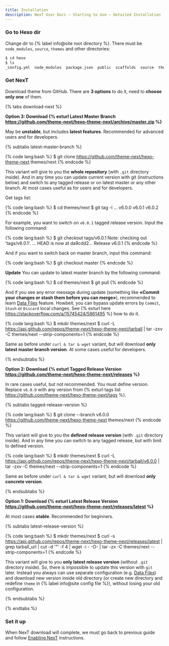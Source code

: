 ```yaml
---
title: Installation
description: NexT User Docs – Starting to Use – Detailed Installation
---
```


### Go to Hexo dir

Change dir to {% label info@site root directory %}. There must be `node_modules`, `source`, `themes` and other directories:

```bash
$ cd hexo
$ ls
_config.yml  node_modules  package.json  public  scaffolds  source  themes
```

### Get NexT

Download theme from GitHub. There are **3 options** to do it, need to **choose only one** of them.

{% tabs download-next %}
<!-- tab {% label success@Latest Master Branch %} -->
**Option 3: Download {% exturl Latest Master Branch https://github.com/theme-next/hexo-theme-next/archive/master.zip %}**

May be **unstable**, but includes **latest features**. Recommended for advanced users and for developers.

{% subtabs latest-master-branch %}
<!-- tab {% label success@Git %} -->
{% code lang:bash %}
$ git clone https://github.com/theme-next/hexo-theme-next themes/next
{% endcode %}

This variant will give to you the **whole repository** (with `.git` directory inside).
And in any time you can update current version with git (instructions below) and switch to any tagged release or on latest master or any other branch.
At most cases useful as for users and for developers.

Get tags list:

{% code lang:bash %}
$ cd themes/next
$ git tag -l
…
v6.0.0
v6.0.1
v6.0.2
{% endcode %}

For example, you want to switch on `v6.0.1` tagged release version. Input the following command:

{% code lang:bash %}
$ git checkout tags/v6.0.1
Note: checking out 'tags/v6.0.1'.
…
HEAD is now at da9cdd2... Release v6.0.1
{% endcode %}

And if you want to switch back on master branch, input this command:

{% code lang:bash %}
$ git checkout master
{% endcode %}

**Update**
You can update to latest master branch by the following command:

{% code lang:bash %}
$ cd themes/next
$ git pull
{% endcode %}

And if you see any error message during update (something like **«Commit your changes or stash them before you can merge»**), recommended to learn [Data Files](/docs/getting-started/data-files/) feature.
Howbeit, you can bypass update errors by `Commit`, `Stash` or `Discard` local changes. See {% exturl here https://stackoverflow.com/a/15745424/5861495 %} how to do it.
<!-- endtab -->

<!-- tab Curl & Tar -->
{% code lang:bash %}
$ mkdir themes/next
$ curl -L https://api.github.com/repos/theme-next/hexo-theme-next/tarball | tar -zxv -C themes/next --strip-components=1
{% endcode %}

Same as before under `curl & tar & wget` variant, but will download **only latest master branch version**.
At some cases useful for developers.
<!-- endtab -->
{% endsubtabs %}

<!-- endtab -->

<!-- tab Tagged Release Version -->
**Option 2: Download {% exturl Tagged Release Version https://github.com/theme-next/hexo-theme-next/releases %}**

In rare cases useful, but not recommended.
You must define version. Replace `v6.0.0` with any version from {% exturl tags list https://github.com/theme-next/hexo-theme-next/tags %}.

{% subtabs tagged-release-version %}
<!-- tab Git -->
{% code lang:bash %}
$ git clone --branch v6.0.0 https://github.com/theme-next/hexo-theme-next themes/next
{% endcode %}

This variant will give to you the **defined release version** (with `.git` directory inside).
And in any time you can switch to any tagged release, but with limit to defined version.
<!-- endtab -->

<!-- tab cURL & tar -->
{% code lang:bash %}
$ mkdir themes/next
$ curl -L https://api.github.com/repos/theme-next/hexo-theme-next/tarball/v6.0.0 | tar -zxv -C themes/next --strip-components=1
{% endcode %}

Same as before under `curl & tar & wget` variant, but will download **only concrete version**.
<!-- endtab -->
{% endsubtabs %}

<!-- endtab -->

<!-- tab Latest Release Version -->
**Option 1: Download {% exturl Latest Release Version https://github.com/theme-next/hexo-theme-next/releases/latest %}**

At most cases **stable**. Recommended for beginners.

{% subtabs latest-release-version %}
<!-- tab cURL & tar & Wget -->
{% code lang:bash %}
$ mkdir themes/next
$ curl -s https://api.github.com/repos/theme-next/hexo-theme-next/releases/latest | grep tarball_url | cut -d '"' -f 4 | wget -i - -O- | tar -zx -C themes/next --strip-components=1
{% endcode %}

This variant will give to you **only latest release version** (without `.git` directory inside).
So, there is impossible to update this version with `git` later.
Instead you always can use separate configuration (e.g. [Data Files](/docs/getting-started/data-files/)) and download new version inside old directory (or create new directory and redefine `theme` in {% label info@site config file %}), without losing your old configuration.
<!-- endtab -->
{% endsubtabs %}

<!-- endtab -->
{% endtabs %}

### Set it up

When NexT download will complete, we must go back to previous guide and follow [Enabling NexT](/docs/getting-started/#Enabling-NexT) instructions.
